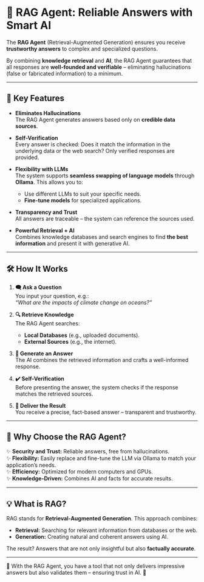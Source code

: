 # 🤖 RAG Agent: Reliable Answers with Smart AI  

The **RAG Agent** (Retrieval-Augmented Generation) ensures you receive **trustworthy answers** to complex and specialized questions.  

By combining **knowledge retrieval** and **AI**, the RAG Agent guarantees that all responses are **well-founded and verifiable** – eliminating hallucinations (false or fabricated information) to a minimum.  

---

## 🌟 Key Features  

- **Eliminates Hallucinations**  
  The RAG Agent generates answers based only on **credible data sources**.  

- **Self-Verification**  
  Every answer is checked: Does it match the information in the underlying data or the web search? Only verified responses are provided.  

- **Flexibility with LLMs**  
  The system supports **seamless swapping of language models** through **Ollama**. This allows you to:  
  - Use different LLMs to suit your specific needs.  
  - **Fine-tune models** for specialized applications.  

- **Transparency and Trust**  
  All answers are traceable – the system can reference the sources used.  

- **Powerful Retrieval + AI**  
  Combines knowledge databases and search engines to find **the best information** and present it with generative AI.  

---

## 🛠️ How It Works  

1. **🗨️ Ask a Question**  
   You input your question, e.g.:  
   *“What are the impacts of climate change on oceans?”*  

2. **🔍 Retrieve Knowledge**  
   The RAG Agent searches:  
   - **Local Databases** (e.g., uploaded documents).  
   - **External Sources** (e.g., the internet).  

3. **🤖 Generate an Answer**  
   The AI combines the retrieved information and crafts a well-informed response.  

4. **✔️ Self-Verification**  
   Before presenting the answer, the system checks if the response matches the retrieved sources.  

5. **📜 Deliver the Result**  
   You receive a precise, fact-based answer – transparent and trustworthy.  

---

## 🚀 Why Choose the RAG Agent?  

✨ **Security and Trust:** Reliable answers, free from hallucinations.  
✨ **Flexibility:** Easily replace and fine-tune the LLM via Ollama to match your application’s needs.  
✨ **Efficiency:** Optimized for modern computers and GPUs.  
✨ **Knowledge-Driven:** Combines AI and facts for accurate results.  

---

## 💡 What is RAG?  

RAG stands for **Retrieval-Augmented Generation**. This approach combines:  
- **Retrieval:** Searching for relevant information from databases or the web.  
- **Generation:** Creating natural and coherent answers using AI.  

The result? Answers that are not only insightful but also **factually accurate**.  

---

💬 With the RAG Agent, you have a tool that not only delivers impressive answers but also validates them – ensuring trust in AI. 🌟  
